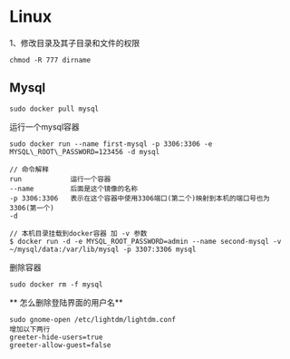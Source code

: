 # Linux

1、修改目录及其子目录和文件的权限

```
chmod -R 777 dirname
```

## 

## Mysql

```
sudo docker pull mysql
```

运行一个mysql容器

```
sudo docker run --name first-mysql -p 3306:3306 -e MYSQL\_ROOT\_PASSWORD=123456 -d mysql

// 命令解释
run            运行一个容器
--name         后面是这个镜像的名称
-p 3306:3306   表示在这个容器中使用3306端口(第二个)映射到本机的端口号也为3306(第一个)
-d

// 本机目录挂载到docker容器 加 -v 参数
$ docker run -d -e MYSQL_ROOT_PASSWORD=admin --name second-mysql -v ~/mysql/data:/var/lib/mysql -p 3307:3306 mysql
```

删除容器

```
sudo docker rm -f mysql
```

** 怎么删除登陆界面的用户名**

```
sudo gnome-open /etc/lightdm/lightdm.conf
增加以下两行
greeter-hide-users=true
greeter-allow-guest=false
```



